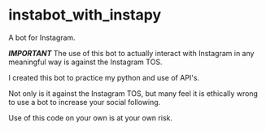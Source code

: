 # instabot_with_instapy
A bot for Instagram. 

***IMPORTANT***
The use of this bot to actually interact with Instagram in any meaningful way is against 
the Instagram TOS.

I created this bot to practice my python and use of API's.

Not only is it against the Instagram TOS, but many feel it is ethically wrong to use a 
bot to increase your social following.

Use of this code on your own is at your own risk.
